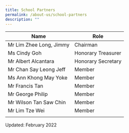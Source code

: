 ```yaml
---
title: School Partners
permalink: /about-us/school-partners
description: ""
---
```

| Name | Role |
|---|---|
| Mr Lim Zhee Long, Jimmy | Chairman |
| Ms Cindy Goh | Honorary Treasurer |
| Mr Albert Alcantara | Honorary Secretary |
| Mr Chan Say Leong Jeff | Member |
| Ms Ann Khong May Yoke | Member |
| Mr Francis Tan | Member  |
| Mr George Philip | Member |
| Mr Wilson Tan Saw Chin | Member |
| Mr Lim Tze Wei | Member |
| | |

Updated: February 2022
